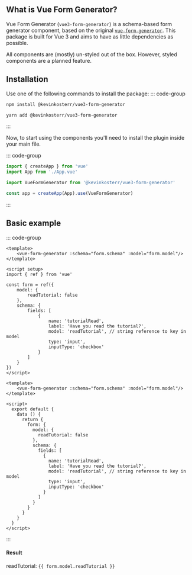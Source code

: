 ## What is Vue Form Generator?
Vue Form Generator (`vue3-form-generator`) is a schema-based form generator component, based on the original 
[`vue-form-generator`](https://github.com/vue-generators/vue-form-generator). This package is built for Vue 3 and aims 
to have as little dependencies as possible.

All components are (mostly) un-styled out of the box. However, styled components are a planned feature. 

## Installation
Use one of the following commands to install the package:
::: code-group

```bash [npm]
npm install @kevinkosterr/vue3-form-generator
```

```bash [yarn]
yarn add @kevinkosterr/vue3-form-generator
```

:::

Now, to start using the components you'll need to install the plugin inside your main file.

::: code-group
```javascript [main.js]
import { createApp } from 'vue'
import App from './App.vue'

import VueFormGenerator from '@kevinkosterr/vue3-form-generator'

const app = createApp(App).use(VueFormGenerator)
```
:::

## Basic example

::: code-group

```vue [Composition API]
<template>
	<vue-form-generator :schema="form.schema" :model="form.model"/>
</template>

<script setup>
import { ref } from 'vue'

const form = ref({
	model: {
		readTutorial: false
	},
	schema: {
		fields: [
			{
				name: 'tutorialRead',
				label: 'Have you read the tutorial?',
				model: 'readTutorial', // string reference to key in model
				type: 'input',
				inputType: 'checkbox'
			}
		]
	}
})
</script>
```

```vue [Options API]
<template>
	<vue-form-generator :schema="form.schema" :model="form.model"/>
</template>

<script>
  export default {
    data () {
      return {
        form: {
          model: {
            readTutorial: false
          },
          schema: {
            fields: [
              {
                name: 'tutorialRead',
                label: 'Have you read the tutorial?',
                model: 'readTutorial', // string reference to key in model
                type: 'input',
                inputType: 'checkbox'
              }
            ]
          }
        }
      }
    }
  }
</script>
```

:::

#### Result

<script setup>
import { ref } from 'vue';

const form = ref({
	model: {
		readTutorial: false
	},
	schema: {
		fields: [
			{
				name: 'tutorialRead',
				label: 'Have you read the tutorial?',
				model: 'readTutorial', // string reference to key in model
				type: 'input',
				inputType: 'checkbox'
			}
		]
	}
})
</script>
 
readTutorial: <code>{{ form.model.readTutorial }}</code>
<vue-form-generator :schema="form.schema" :model="form.model"/>
